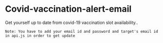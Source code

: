 # Covid-vaccination-alert-email
Get yourself up to date from covid-19 vaccination slot availability..

```Note: You have to add your email id and password and target's email id in api.js in order to get update```
